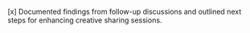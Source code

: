 [x] Documented findings from follow-up discussions and outlined next steps for enhancing creative sharing sessions.